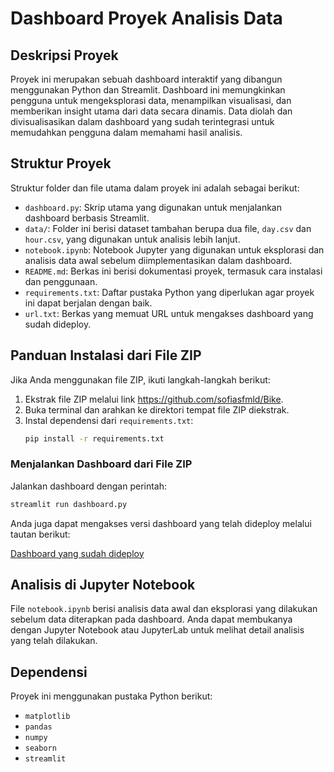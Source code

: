 # Dashboard Proyek Analisis Data

## Deskripsi Proyek

Proyek ini merupakan sebuah dashboard interaktif yang dibangun menggunakan Python dan Streamlit. Dashboard ini memungkinkan pengguna untuk mengeksplorasi data, menampilkan visualisasi, dan memberikan insight utama dari data secara dinamis. Data diolah dan divisualisasikan dalam dashboard yang sudah terintegrasi untuk memudahkan pengguna dalam memahami hasil analisis.

## Struktur Proyek

Struktur folder dan file utama dalam proyek ini adalah sebagai berikut:

- `dashboard.py`: Skrip utama yang digunakan untuk menjalankan dashboard berbasis Streamlit.
- `data/`: Folder ini berisi dataset tambahan berupa dua file, `day.csv` dan `hour.csv`, yang digunakan untuk analisis lebih lanjut.
- `notebook.ipynb`: Notebook Jupyter yang digunakan untuk eksplorasi dan analisis data awal sebelum diimplementasikan dalam dashboard.
- `README.md`: Berkas ini berisi dokumentasi proyek, termasuk cara instalasi dan penggunaan.
- `requirements.txt`: Daftar pustaka Python yang diperlukan agar proyek ini dapat berjalan dengan baik.
- `url.txt`: Berkas yang memuat URL untuk mengakses dashboard yang sudah dideploy.

## Panduan Instalasi dari File ZIP

Jika Anda menggunakan file ZIP, ikuti langkah-langkah berikut:

1. Ekstrak file ZIP melalui link https://github.com/sofiasfmld/Bike.
2. Buka terminal dan arahkan ke direktori tempat file ZIP diekstrak.
3. Instal dependensi dari `requirements.txt`:
   ```bash
   pip install -r requirements.txt
   ```

### Menjalankan Dashboard dari File ZIP

   Jalankan dashboard dengan perintah:

   ```bash
   streamlit run dashboard.py
   ```

Anda juga dapat mengakses versi dashboard yang telah dideploy melalui tautan berikut:

[Dashboard yang sudah dideploy](https://app-dashboard-mtuc8jpwft8exmrrvvdhz8.streamlit.app/)


## Analisis di Jupyter Notebook

File `notebook.ipynb` berisi analisis data awal dan eksplorasi yang dilakukan sebelum data diterapkan pada dashboard. Anda dapat membukanya dengan Jupyter Notebook atau JupyterLab untuk melihat detail analisis yang telah dilakukan.

## Dependensi

Proyek ini menggunakan pustaka Python berikut:

- `matplotlib`
- `pandas`
- `numpy`
- `seaborn`
- `streamlit`
